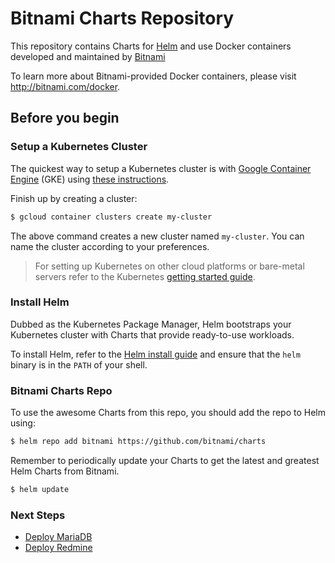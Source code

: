 # Bitnami Charts Repository

This repository contains Charts for [Helm](http://helm.sh/) and use Docker containers developed and maintained by [Bitnami](https://bitnami.com/)

To learn more about Bitnami-provided Docker containers, please visit http://bitnami.com/docker.

## Before you begin

### Setup a Kubernetes Cluster

The quickest way to setup a Kubernetes cluster is with [Google Container Engine](https://cloud.google.com/container-engine/) (GKE) using [these instructions](https://cloud.google.com/container-engine/docs/before-you-begin).

Finish up by creating a cluster:

```bash
$ gcloud container clusters create my-cluster
```

The above command creates a new cluster named `my-cluster`. You can name the cluster according to your preferences.

> For setting up Kubernetes on other cloud platforms or bare-metal servers refer to the Kubernetes [getting started guide](http://kubernetes.io/docs/getting-started-guides/).

### Install Helm

Dubbed as the Kubernetes Package Manager, Helm bootstraps your Kubernetes cluster with Charts that provide ready-to-use workloads.

To install Helm, refer to the [Helm install guide](https://github.com/helm/helm#installing-helm) and ensure that the `helm` binary is in the `PATH` of your shell.

### Bitnami Charts Repo

To use the awesome Charts from this repo, you should add the repo to Helm using:

```bash
$ helm repo add bitnami https://github.com/bitnami/charts
```

Remember to periodically update your Charts to get the latest and greatest Helm Charts from Bitnami.

```bash
$ helm update
```

### Next Steps

 - [Deploy MariaDB](https://github.com/bitnami/charts/tree/master/mariadb)
 - [Deploy Redmine](https://github.com/bitnami/charts/tree/master/redmine)
